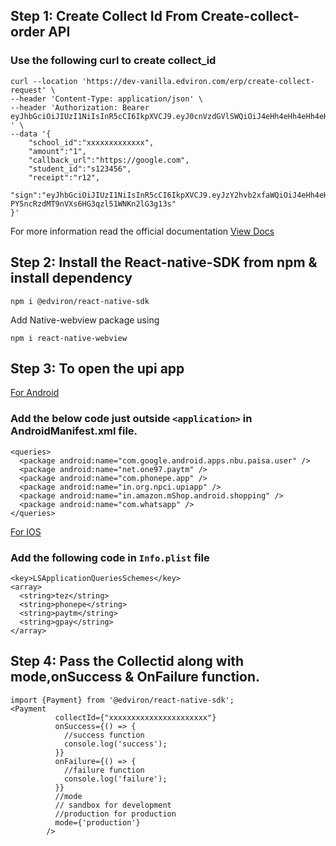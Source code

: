 ## Step 1: Create Collect Id From Create-collect-order API

### Use the following curl to create collect_id

```
curl --location 'https://dev-vanilla.edviron.com/erp/create-collect-request' \
--header 'Content-Type: application/json' \
--header 'Authorization: Bearer eyJhbGciOiJIUzI1NiIsInR5cCI6IkpXVCJ9.eyJ0cnVzdGVlSWQiOiJ4eHh4eHh4eHh4eHh4eCIsIkluZGV4T2ZBcGlLZXkiOjksImlhdCI6MTcxMjU1NzM3OSwiZXhwIjoxNzQ0MTE0OTc5fQ.pi6v80UtWFODc9EH1fh1z7evj7HpLgiMS_uc60EKSHc
' \
--data '{
    "school_id":"xxxxxxxxxxxxx",
    "amount":"1",
    "callback_url":"https://google.com",
    "student_id":"s123456",
    "receipt":"r12",
    "sign":"eyJhbGciOiJIUzI1NiIsInR5cCI6IkpXVCJ9.eyJzY2hvb2xfaWQiOiJ4eHh4eHh4eHh4eHh4IiwiYW1vdW50IjoiMSIsImNhbGxiYWNrX3VybCI6Imh0dHBzOi8vZ29vZ2xlLmNvbSJ9.HC_L8o-PY5ncRzdMT9nVXs6HG3qzl51WNKn2lG3g13s"
}'
```

For more information read the official documentation
[View Docs](https://documenter.getpostman.com/view/22738724/2s9Ykq5zui)

## Step 2: Install the React-native-SDK from npm & install dependency

```
npm i @edviron/react-native-sdk
```

Add Native-webview package using

```
npm i react-native-webview
```

## Step 3: To open the upi app

<u>For Android </u>

### Add the below code just outside `<application>` in AndroidManifest.xml file.

```
<queries>
  <package android:name="com.google.android.apps.nbu.paisa.user" />
  <package android:name="net.one97.paytm" />
  <package android:name="com.phonepe.app" />
  <package android:name="in.org.npci.upiapp" />
  <package android:name="in.amazon.mShop.android.shopping" />
  <package android:name="com.whatsapp" />
</queries>
```

<u>For IOS</u>

### Add the following code in `Info.plist` file

```
<key>LSApplicationQueriesSchemes</key>
<array>
  <string>tez</string>
  <string>phonepe</string>
  <string>paytm</string>
  <string>gpay</string>
</array>
```

## Step 4: Pass the Collectid along with mode,onSuccess & OnFailure function.

```
import {Payment} from '@edviron/react-native-sdk';
<Payment
          collectId={"xxxxxxxxxxxxxxxxxxxxxx"}
          onSuccess={() => {
            //success function
            console.log('success');
          }}
          onFailure={() => {
            //failure function
            console.log('failure');
          }}
          //mode
          // sandbox for development
          //production for production
          mode={'production'}
        />
```
